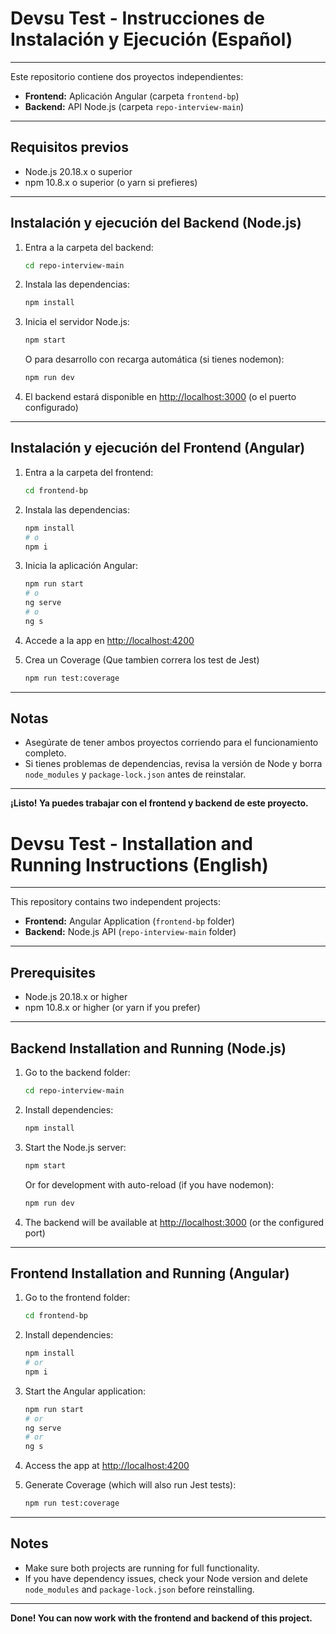 # Devsu Test - Instrucciones de Instalación y Ejecución (Español)

---

Este repositorio contiene dos proyectos independientes:

- **Frontend:** Aplicación Angular (carpeta `frontend-bp`)
- **Backend:** API Node.js (carpeta `repo-interview-main`)

---

## Requisitos previos

- Node.js 20.18.x o superior
- npm 10.8.x o superior (o yarn si prefieres)

---

## Instalación y ejecución del Backend (Node.js)

1. Entra a la carpeta del backend:
   ```sh
   cd repo-interview-main
   ```
2. Instala las dependencias:
   ```sh
   npm install
   ```
3. Inicia el servidor Node.js:
   ```sh
   npm start
   ```
   O para desarrollo con recarga automática (si tienes nodemon):
   ```sh
   npm run dev
   ```
4. El backend estará disponible en [http://localhost:3000](http://localhost:3002) (o el puerto configurado)

---

## Instalación y ejecución del Frontend (Angular)

1. Entra a la carpeta del frontend:
   ```sh
   cd frontend-bp
   ```
2. Instala las dependencias:
   ```sh
   npm install
   # o
   npm i
   ```
3. Inicia la aplicación Angular:
   ```sh
   npm run start
   # o
   ng serve
   # o
   ng s
   ```
4. Accede a la app en [http://localhost:4200](http://localhost:4200)

5. Crea un Coverage (Que tambien correra los test de Jest)
    ```sh
    npm run test:coverage
    ```

---


## Notas

- Asegúrate de tener ambos proyectos corriendo para el funcionamiento completo.
- Si tienes problemas de dependencias, revisa la versión de Node y borra `node_modules` y `package-lock.json` antes de reinstalar.

---

**¡Listo! Ya puedes trabajar con el frontend y backend de este proyecto.**



# Devsu Test - Installation and Running Instructions (English)

---

This repository contains two independent projects:

- **Frontend:** Angular Application (`frontend-bp` folder)
- **Backend:** Node.js API (`repo-interview-main` folder)

---

## Prerequisites

- Node.js 20.18.x or higher
- npm 10.8.x or higher (or yarn if you prefer)

---

## Backend Installation and Running (Node.js)

1. Go to the backend folder:
   ```sh
   cd repo-interview-main
   ```
2. Install dependencies:
   ```sh
   npm install
   ```
3. Start the Node.js server:
   ```sh
   npm start
   ```
   Or for development with auto-reload (if you have nodemon):
   ```sh
   npm run dev
   ```
4. The backend will be available at [http://localhost:3000](http://localhost:3002) (or the configured port)

---

## Frontend Installation and Running (Angular)

1. Go to the frontend folder:
   ```sh
   cd frontend-bp
   ```
2. Install dependencies:
   ```sh
   npm install
   # or
   npm i
   ```
3. Start the Angular application:
   ```sh
   npm run start
   # or
   ng serve
   # or
   ng s
   ```
4. Access the app at [http://localhost:4200](http://localhost:4200)

5. Generate Coverage (which will also run Jest tests):
    ```sh
    npm run test:coverage
    ```

---

## Notes

- Make sure both projects are running for full functionality.
- If you have dependency issues, check your Node version and delete `node_modules` and `package-lock.json` before reinstalling.

---

**Done! You can now work with the frontend and backend of this project.**



